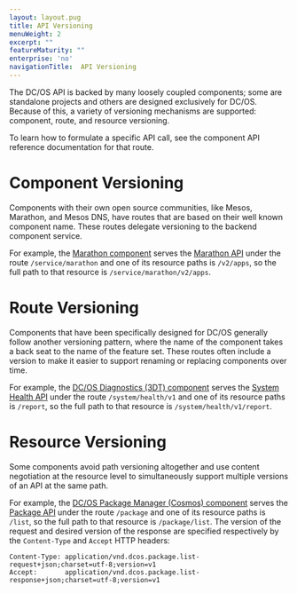 ```yaml
---
layout: layout.pug
title: API Versioning
menuWeight: 2
excerpt: ""
featureMaturity: ""
enterprise: 'no'
navigationTitle:  API Versioning
---
```


<!-- This source repo for this topic is https://github.com/dcos/dcos-docs -->


The DC/OS API is backed by many loosely coupled components; some are standalone projects and others are designed exclusively for DC/OS. Because of this, a variety of versioning mechanisms are supported: component, route, and resource versioning.

To learn how to formulate a specific API call, see the component API reference documentation for that route.

# Component Versioning

Components with their own open source communities, like Mesos, Marathon, and Mesos DNS, have routes that are based on their well known component name. These routes delegate versioning to the backend component service.

For example, the [Marathon component](/1.9/overview/architecture/components/#marathon) serves the [Marathon API](/1.9/deploying-services/marathon-api/) under the route `/service/marathon` and one of its resource paths is `/v2/apps`, so the full path to that resource is `/service/marathon/v2/apps`.

# Route Versioning

Components that have been specifically designed for DC/OS generally follow another versioning pattern, where the name of the component takes a back seat to the name of the feature set. These routes often include a version to make it easier to support renaming or replacing components over time.

For example, the [DC/OS Diagnostics (3DT) component](/1.9/overview/architecture/components/#dcos-diagnostics) serves the [System Health API](/1.9/monitoring/#system-health-http-api-endpoint) under the route `/system/health/v1` and one of its resource paths is `/report`, so the full path to that resource is `/system/health/v1/report`.

# Resource Versioning

Some components avoid path versioning altogether and use content negotiation at the resource level to simultaneously support multiple versions of an API at the same path.

For example, the [DC/OS Package Manager (Cosmos) component](/1.9/overview/architecture/components/#dcos-package-manager) serves the [Package API](/1.9/deploying-services/package-api/) under the route `/package` and one of its resource paths is `/list`, so the full path to that resource is `/package/list`. The version of the request and desired version of the response are specified respectively by the `Content-Type` and `Accept` HTTP headers:

```
Content-Type: application/vnd.dcos.package.list-request+json;charset=utf-8;version=v1
Accept:       application/vnd.dcos.package.list-response+json;charset=utf-8;version=v1
```

